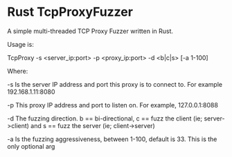 # Rust TcpProxyFuzzer
A simple multi-threaded TCP Proxy Fuzzer written in Rust.

Usage is:


TcpProxy -s <server_ip:port> -p <proxy_ip:port> -d <b|c|s> [-a 1-100]

Where:

  -s Is the server IP address and port this proxy is to connect to. For example 192.168.1.11:8080
  
  -p This proxy IP address and port to listen on. For example, 127.0.0.1:8088
  
  -d The fuzzing direction. b == bi-directional, c == fuzz the client (ie; server->client) and s == fuzz the server (ie; client->server)
  
  -a Is the fuzzing aggressiveness, between 1-100, default is 33. This is the only optional arg

